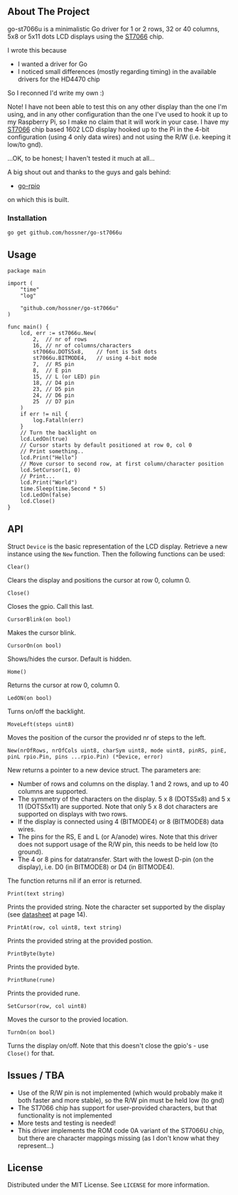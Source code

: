 ## About The Project

go-st7066u is a minimalistic Go driver for 1 or 2 rows, 32 or 40 columns, 5x8 or 5x11 dots LCD displays using the [ST7066](https://www.newhavendisplay.com/app_notes/ST7066U.pdf) chip.

I wrote this because
* I wanted a driver for Go
* I noticed small differences (mostly regarding timing) in the available drivers for the HD4470 chip

So I reconned I'd write my own :)

Note! I have not been able to test this on any other display than the one I'm using, and in any other configuration than the one I've used to hook it up to my Raspberry Pi, so I make no claim that it will work in your case. I have my [ST7066](https://www.newhavendisplay.com/app_notes/ST7066U.pdf) chip based 1602 LCD display hooked up to the Pi in the 4-bit configuration (using 4 only data wires) and not using the R/W (i.e. keeping it low/to gnd).

...OK, to be honest; I haven't tested it much at all...

A big shout out and thanks to the guys and gals behind:
* [go-rpio](https://github.com/stianeikeland/go-rpio)

on which this is built.

### Installation

```shell
go get github.com/hossner/go-st7066u
```

## Usage

```shell
package main

import (
	"time"
    "log"

	"github.com/hossner/go-st7066u"
)

func main() {
    lcd, err := st7066u.New(
        2,  // nr of rows
        16, // nr of columns/characters
        st7066u.DOTS5x8,    // font is 5x8 dots
        st7066u.BITMODE4,   // using 4-bit mode
        7,  // RS pin
        8,  // E pin
        15, // L (or LED) pin
        18, // D4 pin
        23, // D5 pin
        24, // D6 pin
        25  // D7 pin
    )
    if err != nil {
        log.Fatalln(err)
    }
    // Turn the backlight on
    lcd.LedOn(true)
    // Cursor starts by default positioned at row 0, col 0
    // Print something..
    lcd.Print("Hello")
    // Move cursor to second row, at first column/character position
    lcd.SetCursor(1, 0)
    // Print...
    lcd.Print("World")
    time.Sleep(time.Second * 5)
    lcd.LedOn(false)
    lcd.Close()
}
```

## API
Struct ```Device``` is the basic representation of the LCD display. Retrieve a new instance using the ```New``` function. Then the following functions can be used:

```Clear()```

Clears the display and positions the cursor at row 0, column 0.

```Close()```

Closes the gpio. Call this last.

```CursorBlink(on bool)```

Makes the cursor blink.

```CursorOn(on bool)```

Shows/hides the cursor. Default is hidden.

```Home()```

Returns the cursor at row 0, column 0.

```LedON(on bool)```

Turns on/off the backlight.

```MoveLeft(steps uint8)```

Moves the position of the cursor the provided nr of steps to the left.

```New(nrOfRows, nrOfCols uint8, charSym uint8, mode uint8, pinRS, pinE, pinL rpio.Pin, pins ...rpio.Pin) (*Device, error)```

New returns a pointer to a new device struct. The parameters are:
- Number of rows and columns on the display. 1 and 2 rows, and up to 40 columns are supported.
- The symmetry of the characters on the display. 5 x 8 (DOTS5x8) and 5 x 11 (DOTS5x11) are supported. Note that only 5 x 8 dot characters are supported on displays with two rows.
- If the display is connected using 4 (BITMODE4) or 8 (BITMODE8) data wires.
- The pins for the RS, E and L (or A/anode) wires. Note that this driver does not support usage of the R/W pin, this needs to be held low (to ground).
- The 4 or 8 pins for datatransfer. Start with the lowest D-pin (on the display), i.e. D0 (in BITMODE8) or D4 (in BITMODE4).

The function returns nil if an error is returned.

```Print(text string)```

Prints the provided string. Note the character set supported by the display (see [datasheet](https://www.newhavendisplay.com/app_notes/ST7066U.pdf) at page 14).

```PrintAt(row, col uint8, text string)```

Prints the provided string at the provided postion.

```PrintByte(byte)```

Prints the provided byte.

```PrintRune(rune)```

Prints the provided rune.

```SetCursor(row, col uint8)```

Moves the cursor to the provied location.

```TurnOn(on bool)```

Turns the display on/off. Note that this doesn't close the gpio's - use ```Close()``` for that.

## Issues / TBA
- Use of the R/W pin is not implemented (which would probably make it both faster and more stable), so the R/W pin must be held low (to gnd)
- The ST7066 chip has support for user-provided characters, but that functionality is not implemented
- More tests and testing is needed!
- This driver implements the ROM code 0A variant of the ST7066U chip, but there are character mappings missing (as I don't know what they represent...)

## License

Distributed under the MIT License. See `LICENSE` for more information.

